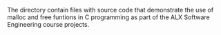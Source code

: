 The directory contain files with source code that demonstrate the use of malloc and free funtions in C programming as part of the ALX Software Engineering course projects.